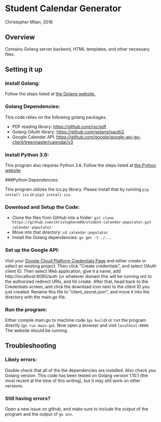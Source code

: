# Student Calendar Generator
Christopher Milan, 2018
## Overview
Contains Golang server backend, HTML templates, and other necessary files.
## Setting it up
### Install Golang:
Follow the steps listed at [the Golang website.](https://golang.org/doc/install)
### Golang Dependencies:
This code relies on the following golang packages.
* PDF reading library: https://github.com/rsc/pdf
* Golang OAuth library: https://github.com/golang/oauth2
* Google Calendar API: https://github.com/google/google-api-go-client/tree/master/calendar/v3  
### Install Python 3.6:

This program also requires Python 3.6. Follow the steps listed at [the Python website](https://www.python.org/downloads)

###Python Dependencies:

This program utilizes the ics.py library. Please install that by running ```pip install ics``` or ```pip3 install ics```.

### Download and Setup the Code:
* Clone the files from GitHub into a folder: ```git clone https://github.com/christopherm99/student-calendar-populator.git calendar-populator```.
* Move into that directory: ```cd calendar-populator```
* Install the Golang dependencies: ```go get -t ./...```
### Set up the Google API:

Visit your [Google Cloud Platform Credentials Page](https://console.cloud.google.com/apis/credentials) and either create or select an existing project. Then click "Create credentials", and select OAuth client ID. Then select Web application, give it a name, add http://localhost:8080/auth (or whatever domain this will be running on) to the authorized redirect URIs, and hit create. After that, head back to the Credentials screen, and click the download icon next to the client ID you just created. Rename this file to "client_secret.json", and move it into the directory with the main.go file.

### Run the program:

Either compile main.go to machine code (```go build```) or run the program directly (```go run main.go```). Now open a browser and visit ```localhost:8080```. The website should be running.
## Troubleshooting

### Likely errors:
Double check that all of the the dependencies are installed. Also check you Golang version. This code has been tested on Golang version 1.10.1 (the most recent at the time of this writing), but it may still work on other versions.
### Still having errors?
Open a new issue on github, and make sure to include the output of the program and the output of ```go env```.
